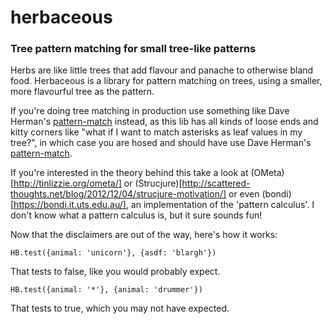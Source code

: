 # herbaceous
### Tree pattern matching for small tree-like patterns

Herbs are like little trees that add flavour and panache to otherwise bland food. Herbaceous is a library for pattern matching on trees, using a smaller, more flavourful tree as the pattern.

If you're doing tree matching in production use something like Dave Herman's [pattern-match](https://github.com/dherman/pattern-match) instead, as this lib has all kinds of loose ends and kitty corners like "what if I want to match asterisks as leaf values in my tree?", in which case you are hosed and should have use Dave Herman's [pattern-match](https://github.com/dherman/pattern-match).

If you're interested in the theory behind this take a look at (OMeta)[http://tinlizzie.org/ometa/] or (Strucjure)[http://scattered-thoughts.net/blog/2012/12/04/strucjure-motivation/] or even (bondi)[https://bondi.it.uts.edu.au/], an implementation of the 'pattern calculus'. I don't know what a pattern calculus is, but it sure sounds fun!

Now that the disclaimers are out of the way, here's how it works:

```
HB.test({animal: 'unicorn'}, {asdf: 'blargh'})
```

That tests to false, like you would probably expect.

```
HB.test({animal: '*'}, {animal: 'drummer'})
```

That tests to true, which you may not have expected.

